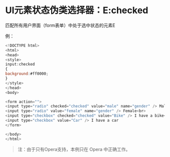 # UI元素状态伪类选择器：E:checked

匹配所有用户界面（form表单）中处于选中状态的元素E

例：

```javascript
<!DOCTYPE html>
<html>
<head>
<style>
input:checked
{
background:#ff0000;
}
</style>
</head>
<body>

<form action="">
<input type="radio" checked="checked" value="male" name="gender" /> Male<br>
<input type="radio" value="female" name="gender" /> Female<br>
<input type="checkbox" checked="checked" value="Bike" /> I have a bike<br>
<input type="checkbox" value="Car" /> I have a car
</form>

</body>
</html>
```

> 注：由于只有Opera支持，本例只在 Opera 中正确工作。

